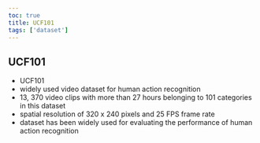```yaml
---
toc: true
title: UCF101
tags: ['dataset']
---
```


## UCF101
- UCF101 
- widely used video dataset for human action recognition 
- 13, 370 video clips with more than 27 hours belonging to 101 categories in this dataset 
- spatial resolution of 320 x 240 pixels and 25 FPS frame rate 
- dataset has been widely used for evaluating the performance of human action recognition




